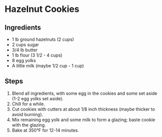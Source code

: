 # Hazelnut Cookies

## Ingredients

- 1 lb ground hazelnuts (2 cups)
- 2 cups sugar
- 3/4 lb butter
- 1 lb flour (3 1/2 - 4 cups)
- 8 egg yolks
- A little milk (maybe 1/2 cup - 1 cup)

## Steps

1. Blend all ingredients, with some egg in the cookies and some set aside (1-2 egg yolks set aside).
2. Chill for a while.
3. Cut cookies with cutters at about 1/8 inch thickness (maybe thicker to avoid burning).
4. Mix remaining egg yolk and some milk to form a glazing; baste cookie with the glazing.
5. Bake at 350°F for 12-14 minutes.

